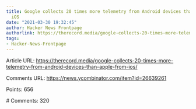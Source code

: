 ```yaml
---
title: Google collects 20 times more telemetry from Android devices than Apple from
  iOS
date: "2021-03-30 19:32:45"
author: Hacker News Frontpage
authorlink: https://therecord.media/google-collects-20-times-more-telemetry-from-android-devices-than-apple-from-ios/
tags:
- Hacker-News-Frontpage
---
```


<p>Article URL: <a href="https://therecord.media/google-collects-20-times-more-telemetry-from-android-devices-than-apple-from-ios/">https://therecord.media/google-collects-20-times-more-telemetry-from-android-devices-than-apple-from-ios/</a></p>
<p>Comments URL: <a href="https://news.ycombinator.com/item?id=26639261">https://news.ycombinator.com/item?id=26639261</a></p>
<p>Points: 656</p>
<p># Comments: 320</p>
